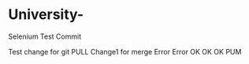 # University-
Selenium
Test Commit


Test change for git PULL
Change1 for merge
Error
Error
OK OK OK PUM
